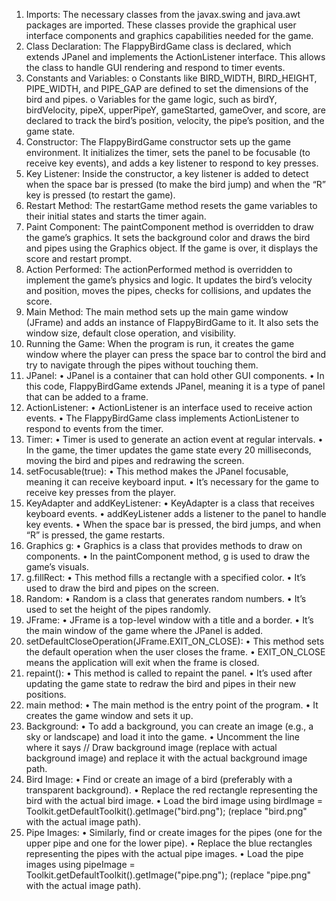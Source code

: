 1.	Imports: The necessary classes from the javax.swing and java.awt packages are imported. These classes provide the graphical user interface components and graphics capabilities needed for the game.
2.	Class Declaration: The FlappyBirdGame class is declared, which extends JPanel and implements the ActionListener interface. This allows the class to handle GUI rendering and respond to timer events.
3.	Constants and Variables:
o	Constants like BIRD_WIDTH, BIRD_HEIGHT, PIPE_WIDTH, and PIPE_GAP are defined to set the dimensions of the bird and pipes.
o	Variables for the game logic, such as birdY, birdVelocity, pipeX, upperPipeY, gameStarted, gameOver, and score, are declared to track the bird’s position, velocity, the pipe’s position, and the game state.
4.	Constructor: The FlappyBirdGame constructor sets up the game environment. It initializes the timer, sets the panel to be focusable (to receive key events), and adds a key listener to respond to key presses.
5.	Key Listener: Inside the constructor, a key listener is added to detect when the space bar is pressed (to make the bird jump) and when the “R” key is pressed (to restart the game).
6.	Restart Method: The restartGame method resets the game variables to their initial states and starts the timer again.
7.	Paint Component: The paintComponent method is overridden to draw the game’s graphics. It sets the background color and draws the bird and pipes using the Graphics object. If the game is over, it displays the score and restart prompt.
8.	Action Performed: The actionPerformed method is overridden to implement the game’s physics and logic. It updates the bird’s velocity and position, moves the pipes, checks for collisions, and updates the score.
9.	Main Method: The main method sets up the main game window (JFrame) and adds an instance of FlappyBirdGame to it. It also sets the window size, default close operation, and visibility.
10.	Running the Game: When the program is run, it creates the game window where the player can press the space bar to control the bird and try to navigate through the pipes without touching them.
11.	JPanel:
•	JPanel is a container that can hold other GUI components.
•	In this code, FlappyBirdGame extends JPanel, meaning it is a type of panel that can be added to a frame.
12.	ActionListener:
•	ActionListener is an interface used to receive action events.
•	The FlappyBirdGame class implements ActionListener to respond to events from the timer.
13.	Timer:
•	Timer is used to generate an action event at regular intervals.
•	In the game, the timer updates the game state every 20 milliseconds, moving the bird and pipes and redrawing the screen.
14.	setFocusable(true):
•	This method makes the JPanel focusable, meaning it can receive keyboard input.
•	It’s necessary for the game to receive key presses from the player.
15.	KeyAdapter and addKeyListener:
•	KeyAdapter is a class that receives keyboard events.
•	addKeyListener adds a listener to the panel to handle key events.
•	When the space bar is pressed, the bird jumps, and when “R” is pressed, the game restarts.
16.	Graphics g:
•	Graphics is a class that provides methods to draw on components.
•	In the paintComponent method, g is used to draw the game’s visuals.
17.	g.fillRect:
•	This method fills a rectangle with a specified color.
•	It’s used to draw the bird and pipes on the screen.
18.	Random:
•	Random is a class that generates random numbers.
•	It’s used to set the height of the pipes randomly.
19.	JFrame:
•	JFrame is a top-level window with a title and a border.
•	It’s the main window of the game where the JPanel is added.
20.	setDefaultCloseOperation(JFrame.EXIT_ON_CLOSE):
•	This method sets the default operation when the user closes the frame.
•	EXIT_ON_CLOSE means the application will exit when the frame is closed.
21.	repaint():
•	This method is called to repaint the panel.
•	It’s used after updating the game state to redraw the bird and pipes in their new positions.
22.	main method:
•	The main method is the entry point of the program.
•	It creates the game window and sets it up.
23.	Background:
•	To add a background, you can create an image (e.g., a sky or landscape) and load it into the game.
•	Uncomment the line where it says // Draw background image (replace with actual background image) and replace it with the actual background image path.
24.	Bird Image:
•	Find or create an image of a bird (preferably with a transparent background).
•	Replace the red rectangle representing the bird with the actual bird image.
•	Load the bird image using birdImage = Toolkit.getDefaultToolkit().getImage("bird.png"); (replace "bird.png" with the actual image path).
25.	Pipe Images:
•	Similarly, find or create images for the pipes (one for the upper pipe and one for the lower pipe).
•	Replace the blue rectangles representing the pipes with the actual pipe images.
•	Load the pipe images using pipeImage = Toolkit.getDefaultToolkit().getImage("pipe.png"); (replace "pipe.png" with the actual image path).

